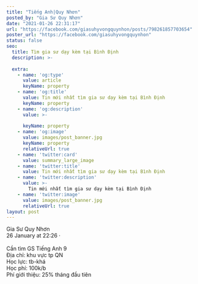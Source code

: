```yaml
---
title: "Tiếng Anh|Quy Nhơn"
posted_by: "Gia Sư Quy Nhơn"
date: "2021-01-26 22:31:17"
url: "https://facebook.com/giasuhyvongquynhon/posts/798261857703654"
poster_url: "https://facebook.com/giasuhyvongquynhon"
status: false
seo:
  title: Tìm gia sư dạy kèm tại Bình Định
  description: >-
    
  extra:
    - name: 'og:type'
      value: article
      keyName: property
    - name: 'og:title'
      value: Tin mới nhất tìm gia sư dạy kèm tại Bình Định
      keyName: property
    - name: 'og:description'
      value: >-
        
      keyName: property
    - name: 'og:image'
      value: images/post_banner.jpg
      keyName: property
      relativeUrl: true
    - name: 'twitter:card'
      value: summary_large_image
    - name: 'twitter:title'
      value: Tin mới nhất tìm gia sư dạy kèm tại Bình Định
    - name: 'twitter:description'
      value: >-
        Tin mới nhất tìm gia sư dạy kèm tại Bình Định
    - name: 'twitter:image'
      value: images/post_banner.jpg
      relativeUrl: true
layout: post
---
```

Gia Sư Quy Nhơn<br>26 January at 22:26 ·<br><br>Cần tìm GS Tiếng Anh 9<br>Địa chỉ: khu vực tp QN<br>Học lực: tb-khá<br>Học phí: 100k/b<br>Phí giới thiệu: 25% tháng đầu tiên
